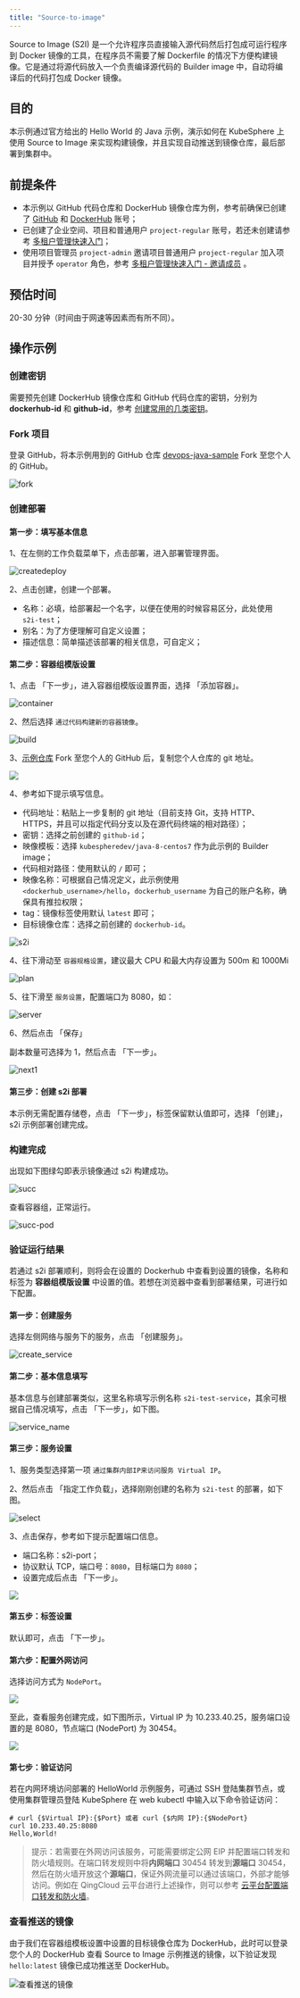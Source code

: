 ```yaml
---
title: "Source-to-image" 
---
```


Source to Image (S2I) 是一个允许程序员直接输入源代码然后打包成可运行程序到 Docker 镜像的工具，在程序员不需要了解 Dockerfile 的情况下方便构建镜像。它是通过将源代码放入一个负责编译源代码的 Builder image 中，自动将编译后的代码打包成 Docker 镜像。

## 目的

本示例通过官方给出的 Hello World 的 Java 示例，演示如何在 KubeSphere 上使用 Source to Image 来实现构建镜像，并且实现自动推送到镜像仓库，最后部署到集群中。

## 前提条件

- 本示例以 GitHub 代码仓库和 DockerHub 镜像仓库为例，参考前确保已创建了 [GitHub](https://github.com/) 和 [DockerHub](http://www.dockerhub.com/) 账号；
- 已创建了企业空间、项目和普通用户 `project-regular` 账号，若还未创建请参考 [多租户管理快速入门](../admin-quick-start)；
- 使用项目管理员 `project-admin` 邀请项目普通用户 `project-regular` 加入项目并授予 `operator` 角色，参考 [多租户管理快速入门 - 邀请成员](../admin-quick-start/#邀请成员) 。

## 预估时间

20-30 分钟（时间由于网速等因素而有所不同）。

## 操作示例

### 创建密钥

需要预先创建 DockerHub 镜像仓库和 GitHub 代码仓库的密钥，分别为 **dockerhub-id** 和 **github-id**，参考 [创建常用的几类密钥](../../configuration/secrets/#创建常用的几类密钥)。

### Fork 项目

登录 GitHub，将本示例用到的 GitHub 仓库 [devops-java-sample](<https://github.com/kubesphere/devops-java-sample>) Fork 至您个人的 GitHub。

![fork](https://kubesphere-docs.pek3b.qingstor.com/png/fork.png)

### 创建部署

#### 第一步：填写基本信息

1、在左侧的工作负载菜单下，点击部署，进入部署管理界面。

![createdeploy](https://kubesphere-docs.pek3b.qingstor.com/png/createdeploy.png)

2、点击创建，创建一个部署。

- 名称：必填，给部署起一个名字，以便在使用的时候容易区分，此处使用 `s2i-test`；
- 别名：为了方便理解可自定义设置；
- 描述信息：简单描述该部署的相关信息，可自定义；

#### 第二步：容器组模版设置

1、点击 「下一步」，进入容器组模版设置界面，选择 「添加容器」。

![container](https://kubesphere-docs.pek3b.qingstor.com/png/container.png)

2、然后选择 `通过代码构建新的容器镜像`。

![build](https://kubesphere-docs.pek3b.qingstor.com/png/build.png)

3、[示例仓库](https://github.com/kubesphere/devops-java-sample) Fork 至您个人的 GitHub 后，复制您个人仓库的 git 地址。

![](https://pek3b.qingstor.com/kubesphere-docs/png/20190426112246.png)

4、参考如下提示填写信息。

- 代码地址：粘贴上一步复制的 git 地址（目前支持 Git，支持 HTTP、HTTPS，并且可以指定代码分支以及在源代码终端的相对路径）；
- 密钥：选择之前创建的 `github-id`；
- 映像模板：选择 `kubespheredev/java-8-centos7` 作为此示例的 Builder image；
- 代码相对路径：使用默认的 `/` 即可；
- 映像名称：可根据自己情况定义，此示例使用 `<dockerhub_username>/hello`，`dockerhub_username` 为自己的账户名称，确保具有推拉权限；
- tag：镜像标签使用默认 `latest` 即可；
- 目标镜像仓库：选择之前创建的 `dockerhub-id`。

![s2i](https://kubesphere-docs.pek3b.qingstor.com/png/s2i.png)

4、往下滑动至 `容器规格设置`，建议最大 CPU 和最大内存设置为 500m 和 1000Mi

![plan](https://kubesphere-docs.pek3b.qingstor.com/png/plan.png)

5、往下滑至 `服务设置`，配置端口为 8080，如：

![server](https://kubesphere-docs.pek3b.qingstor.com/png/server.png)

6、然后点击 「保存」

副本数量可选择为 1，然后点击 「下一步」。

![next1](https://kubesphere-docs.pek3b.qingstor.com/png/next1.png)

#### 第三步：创建 s2i 部署

本示例无需配置存储卷，点击 「下一步」，标签保留默认值即可，选择 「创建」，s2i 示例部署创建完成。

### 构建完成

出现如下图绿勾即表示镜像通过 s2i 构建成功。

![succ](https://kubesphere-docs.pek3b.qingstor.com/png/succ.png)

查看容器组，正常运行。

![succ-pod](https://kubesphere-docs.pek3b.qingstor.com/png/succ-pod.png)

### 验证运行结果

若通过 s2i 部署顺利，则将会在设置的 Dockerhub 中查看到设置的镜像，名称和标签为 **容器组模版设置** 中设置的值。若想在浏览器中查看到部署结果，可进行如下配置。

#### 第一步：创建服务

选择左侧网络与服务下的服务，点击 「创建服务」。

![create_service](https://kubesphere-docs.pek3b.qingstor.com/png/create_service.png)

#### 第二步：基本信息填写

基本信息与创建部署类似，这里名称填写示例名称 `s2i-test-service`，其余可根据自己情况填写，点击 「下一步」，如下图。

![service_name](https://kubesphere-docs.pek3b.qingstor.com/png/service_name.png)

#### 第三步：服务设置

1、服务类型选择第一项 `通过集群内部IP来访问服务 Virtual IP`。

2、然后点击 「指定工作负载」，选择刚刚创建的名称为 `s2i-test` 的部署，如下图。

![select](https://kubesphere-docs.pek3b.qingstor.com/png/select.png)

3、点击保存，参考如下提示配置端口信息。

- 端口名称：s2i-port；
- 协议默认 TCP，端口号：`8080`，目标端口为 `8080`；
- 设置完成后点击 「下一步」。

![](https://pek3b.qingstor.com/kubesphere-docs/png/20190516112745.png)


#### 第五步：标签设置

默认即可，点击 「下一步」。

#### 第六步：配置外网访问

选择访问方式为 `NodePort`。

![](https://pek3b.qingstor.com/kubesphere-docs/png/20190426113634.png)

至此，查看服务创建完成，如下图所示，Virtual IP 为 10.233.40.25，服务端口设置的是 8080，节点端口 (NodePort) 为 30454。

![](https://pek3b.qingstor.com/kubesphere-docs/png/s2i-nodeport.png)



#### 第七步：验证访问

若在内网环境访问部署的 HelloWorld 示例服务，可通过 SSH 登陆集群节点，或使用集群管理员登陆 KubeSphere 在 web kubectl 中输入以下命令验证访问：

```shell
# curl {$Virtual IP}:{$Port} 或者 curl {$内网 IP}:{$NodePort}
curl 10.233.40.25:8080
Hello,World!
```

> 提示：若需要在外网访问该服务，可能需要绑定公网 EIP 并配置端口转发和防火墙规则。在端口转发规则中将**内网端口** 30454 转发到**源端口** 30454，然后在防火墙开放这个**源端口**，保证外网流量可以通过该端口，外部才能够访问。例如在 QingCloud 云平台进行上述操作，则可以参考 [云平台配置端口转发和防火墙](../../appendix/qingcloud-manipulation)。

### 查看推送的镜像

由于我们在容器组模板设置中设置的目标镜像仓库为 DockerHub，此时可以登录您个人的 DockerHub 查看 Source to Image 示例推送的镜像，以下验证发现 `hello:latest` 镜像已成功推送至 DockerHub。

![查看推送的镜像](https://pek3b.qingstor.com/kubesphere-docs/png/20190426114503.png)

